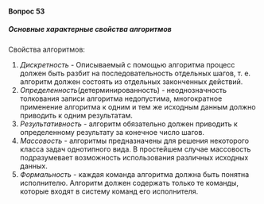 #### Вопрос 53

##### Основные характерные свойства алгоритмов

Свойства алгоритмов:

1. *Дискретность* - Описываемый с помощью алгоритма процесс должен быть разбит на последовательность отдельных шагов, т. е. алгоритм должен состоять из отдельных законченных действий.
2. *Определенность*(детерминированность) - неоднозначность толкования записи алгоритма недопустима, многократное применение алгоритма к одним и тем же исходным данным должно приводить к одним результатам.
3. *Результативность* - алгоритм обязательно должен приводить к определенному результату за конечное число шагов.
4. *Массовость* - алгоритмы предназначены для решения некоторого класса задач однотипного вида. В простейшем случае массовость подразумевает возможность использования различных исходных данных.
5. *Формальность* - каждая команда алгоритма должна быть понятна исполнителю. Алгоритм должен содержать только те команды, которые входят в систему команд его исполнителя.